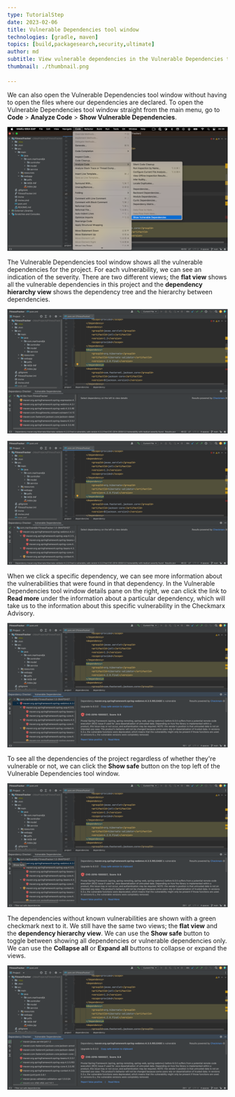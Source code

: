 ```yaml
---
type: TutorialStep
date: 2023-02-06
title: Vulnerable Dependencies tool window
technologies: [gradle, maven]
topics: [build,packagesearch,security,ultimate]
author: md
subtitle: View vulnerable dependencies in the Vulnerable Dependencies tool window
thumbnail: ./thumbnail.png

---
```


We can also open the Vulnerable Dependencies tool window without having to open the files where our dependencies are declared. To open the Vulnerable Dependencies tool window straight from the main menu, go to **Code** > **Analyze Code** > **Show Vulnerable Dependencies**.

![Open Vulnerable Dependencies tool window from menu](open-from-menu.png)

The Vulnerable Dependencies tool window shows all the vulnerable dependencies for the project. For each vulnerability, we can see an indication of the severity. There are two different views; the **flat view** shows all the vulnerable dependencies in this project and the **dependency hierarchy view** shows the dependency tree and the hierarchy between dependencies. 

![Vulnerable Dependencies tool window flat view](flat-view.png)

![Vulnerable Dependencies tool window dependency hierarchy view](dependency-hierarchy-view.png)

When we click a specific dependency, we can see more information about the vulnerabilities that were found in that dependency. In the Vulnerable Dependencies tool window details pane on the right, we can click the link to **Read more** under the information about a particular dependency, which will take us to the information about this specific vulnerability in the Checkmarx Advisory.

![Vulnerable Dependencies tool window details](details.png)

To see all the dependencies of the project regardless of whether they're vulnerable or not, we can click the **Show safe** button on the top left of the Vulnerable Dependencies tool window. 

![Show safe button](show-safe-button.png)

The dependencies without known vulnerabilities are shown with a green checkmark next to it. We still have the same two views; the **flat view** and the **dependency hierarchy view**. We can use the **Show safe** button to toggle between showing all dependencies or vulnerable dependencies only. We can use the **Collapse all** or **Expand all** buttons to collapse or expand the views.

![Show safe](show-safe.png)
